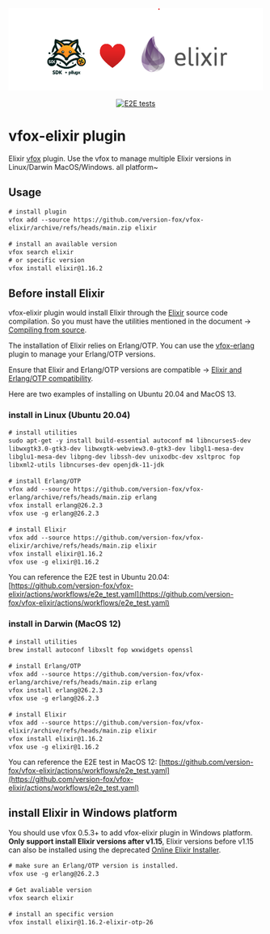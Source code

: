 <div align="center">

![logo](./assets/vfox-elixir-logo.png)

[![E2E tests](https://github.com/version-fox/vfox-elixir/actions/workflows/e2e_test.yaml/badge.svg)](https://github.com/version-fox/vfox-elixir/actions/workflows/e2e_test.yaml)

</div>

# vfox-elixir plugin

Elixir [vfox](https://github.com/version-fox) plugin. Use the vfox to manage multiple Elixir versions in Linux/Darwin MacOS/Windows. all platform~

## Usage

```shell
# install plugin
vfox add --source https://github.com/version-fox/vfox-elixir/archive/refs/heads/main.zip elixir

# install an available version
vfox search elixir
# or specific version 
vfox install elixir@1.16.2
```

## Before install Elixir

vfox-elixir plugin would install Elixir through the [Elixir](https://elixir-lang.org/install.html#compiling-from-source) source code compilation. So you must have the utilities mentioned in the document -> [Compiling from source](https://elixir-lang.org/install.html#compiling-from-source).

The installation of Elixir relies on Erlang/OTP. You can use the [vfox-erlang](https://github.com/version-fox/vfox-erlang) plugin to manage your Erlang/OTP versions.

Ensure that Elixir and Erlang/OTP versions are compatible -> [Elixir and Erlang/OTP compatibility](https://hexdocs.pm/elixir/1.16.2/compatibility-and-deprecations.html#between-elixir-and-erlang-otp). 

Here are two examples of installing on Ubuntu 20.04 and MacOS 13.

### install in Linux (Ubuntu 20.04)

```shell
# install utilities
sudo apt-get -y install build-essential autoconf m4 libncurses5-dev libwxgtk3.0-gtk3-dev libwxgtk-webview3.0-gtk3-dev libgl1-mesa-dev libglu1-mesa-dev libpng-dev libssh-dev unixodbc-dev xsltproc fop libxml2-utils libncurses-dev openjdk-11-jdk

# install Erlang/OTP
vfox add --source https://github.com/version-fox/vfox-erlang/archive/refs/heads/main.zip erlang
vfox install erlang@26.2.3
vfox use -g erlang@26.2.3

# install Elixir
vfox add --source https://github.com/version-fox/vfox-elixir/archive/refs/heads/main.zip elixir
vfox install elixir@1.16.2
vfox use -g elixir@1.16.2
```

You can reference the E2E test in Ubuntu 20.04: [https://github.com/version-fox/vfox-elixir/actions/workflows/e2e_test.yaml](https://github.com/version-fox/vfox-elixir/actions/workflows/e2e_test.yaml)

### install in Darwin (MacOS 12)

```shell
# install utilities
brew install autoconf libxslt fop wxwidgets openssl

# install Erlang/OTP
vfox add --source https://github.com/version-fox/vfox-erlang/archive/refs/heads/main.zip erlang
vfox install erlang@26.2.3
vfox use -g erlang@26.2.3

# install Elixir
vfox add --source https://github.com/version-fox/vfox-elixir/archive/refs/heads/main.zip elixir
vfox install elixir@1.16.2
vfox use -g elixir@1.16.2
```

You can reference the E2E test in MacOS 12: [https://github.com/version-fox/vfox-elixir/actions/workflows/e2e_test.yaml](https://github.com/version-fox/vfox-elixir/actions/workflows/e2e_test.yaml)

## install Elixir in Windows platform

You should use vfox 0.5.3+ to add vfox-elixir plugin in Windows platform. **Only support install Elixir versions after v1.15**, Elixir versions before v1.15 can also be installed using the deprecated [Online Elixir Installer](https://github.com/elixir-lang/elixir-windows-setup/releases/tag/v2.4).

```shell
# make sure an Erlang/OTP version is installed.
vfox use -g erlang@26.2.3

# Get avaliable version
vfox search elixir

# install an specific version
vfox install elixir@1.16.2-elixir-otp-26
```
